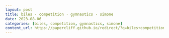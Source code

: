 ```yaml
---
layout: post
title: biles · competition · gymnastics · simone
date: 2023-08-06
categories: [biles, competition, gymnastics, simone]
content_url: https://papercliff.github.io/redirect/?q=biles+competition+gymnastics+simone&tbs=cdr:1,cd_min:8/5/2023,cd_max:8/7/2023
---
```

